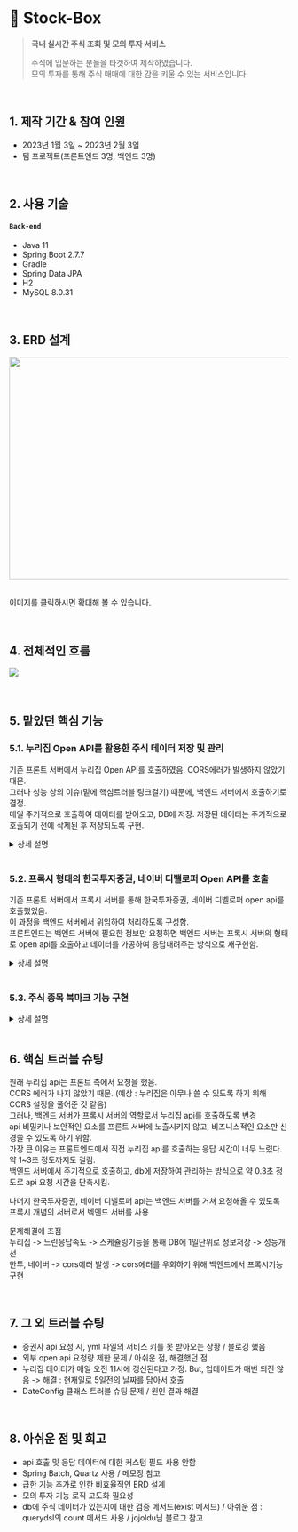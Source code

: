 # 💸 Stock-Box
><b>국내 실시간 주식 조회 및 모의 투자 서비스</b>
>
>주식에 입문하는 분들을 타겟하여 제작하였습니다.   
>모의 투자를 통해 주식 매매에 대한 감을 키울 수 있는 서비스입니다.

</br>

## 1. 제작 기간 & 참여 인원
- 2023년 1월 3일 ~ 2023년 2월 3일
- 팀 프로젝트(프론트엔드 3명, 백엔드 3명)

</br>

## 2. 사용 기술
#### `Back-end`
  - Java 11
  - Spring Boot 2.7.7
  - Gradle
  - Spring Data JPA
  - H2
  - MySQL 8.0.31

</br>

## 3. ERD 설계
<img src="https://github.com/bangjaeyoung/gyul-box/assets/80241053/929dcc70-8ae0-441d-a554-996cde977dd0" width=800 height=400>

</br>
</br>

이미지를 클릭하시면 확대해 볼 수 있습니다.

</br>

## 4. 전체적인 흐름
<img src="https://github.com/bangjaeyoung/gyul-box/assets/80241053/80f112f3-9ed0-44c2-943b-8c1a319b6552">

</br>
</br>
</br>

## 5. 맡았던 핵심 기능
### 5.1. 누리집 Open API를 활용한 주식 데이터 저장 및 관리
기존 프론트 서버에서 누리집 Open API를 호출하였음. CORS에러가 발생하지 않았기 때문.   
그러나 성능 상의 이슈(밑에 핵심트러블 링크걸기) 때문에, 백엔드 서버에서 호출하기로 결정.   
매일 주기적으로 호출하여 데이터를 받아오고, DB에 저장.
저장된 데이터는 주기적으로 호출되기 전에 삭제된 후 저장되도록 구현.   

<details>
<summary>상세 설명</summary>
<div markdown="1">
</div>
</details>

</br>

### 5.2. 프록시 형태의 한국투자증권, 네이버 디밸로퍼 Open API를 호출
기존 프론트 서버에서 프록시 서버를 통해 한국투자증권, 네이버 디벨로퍼 open api를 호출했었음.   
이 과정을 백엔드 서버에서 위임하여 처리하도록 구성함.   
프론트엔드는 백엔드 서버에 필요한 정보만 요청하면 백엔드 서버는 프록시 서버의 형태로 open api를 호출하고 데이터를 가공하여 응답내려주는 방식으로 재구현함.

<details>
<summary>상세 설명</summary>
<div markdown="1">
</div>
</details>

</br>

### 5.3. 주식 종목 북마크 기능 구현

<details>
<summary>상세 설명</summary>
<div markdown="1">
</div>
</details>

</br>

## 6. 핵심 트러블 슈팅

원래 누리집 api는 프론트 측에서 요청을 했음.   
CORS 에러가 나지 않았기 때문. (예상 : 누리집은 아무나 쓸 수 있도록 하기 위해 CORS 설정을 풀어준 것 같음)   
그러나, 백엔드 서버가 프록시 서버의 역할로서 누리집 api를 호출하도록 변경   
api 비밀키나 보안적인 요소를 프론트 서버에 노출시키지 않고, 비즈니스적인 요소만 신경쓸 수 있도록 하기 위함.   
가장 큰 이유는 프론트엔드에서 직접 누리집 api를 호출하는 응답 시간이 너무 느렸다. 약 1~3초 정도까지도 걸림.   
백엔드 서버에서 주기적으로 호출하고, db에 저장하여 관리하는 방식으로 약 0.3초 정도로 api 요청 시간을 단축시킴.   

나머지 한국투자증권, 네이버 디밸로퍼 api는 백엔드 서버를 거쳐 요청해올 수 있도록 프록시 개념의 서버로서 벡엔드 서버를 사용   

문제해결에 초점   
누리집 -> 느린응답속도 -> 스케쥴링기능을 통해 DB에 1일단위로 정보저장 -> 성능개선   
한투, 네이버 -> cors에러 발생 -> cors에러를 우회하기 위해 백엔드에서 프록시기능 구현   

</br>

## 7. 그 외 트러블 슈팅
- 증권사 api 요청 시, yml 파일의 서비스 키를 못 받아오는 상황 / 블로깅 했음
- 외부 open api 요청량 제한 문제 / 아쉬운 점, 해결했던 점
- 누리집 데이터가 매일 오전 11시에 갱신된다고 가정. But, 업데이트가 매번 되진 않음 -> 해결 : 현재일로 5일전의 날짜를 담아서 호출
- DateConfig 클래스 트러블 슈팅 문제 / 원인 결과 해결

</br>

## 8. 아쉬운 점 및 회고
- api 호출 및 응답 데이터에 대한 커스텀 필드 사용 안함
- Spring Batch, Quartz 사용 / 메모장 참고
- 급한 기능 추가로 인한 비효율적인 ERD 설계
- 모의 투자 기능 로직 고도화 필요성
- db에 주식 데이터가 있는지에 대한 검증 메서드(exist 메서드) / 아쉬운 점 : querydsl의 count 메서드 사용 / jojoldu님 블로그 참고
